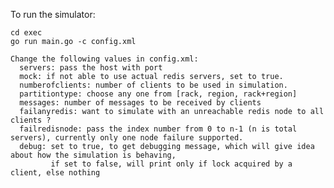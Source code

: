 To run the simulator:

    cd exec
    go run main.go -c config.xml

    Change the following values in config.xml:
      servers: pass the host with port
      mock: if not able to use actual redis servers, set to true.
      numberofclients: number of clients to be used in simulation.
      partitiontype: choose any one from [rack, region, rack+region]
      messages: number of messages to be received by clients
      failanyredis: want to simulate with an unreachable redis node to all clients ?
      failredisnode: pass the index number from 0 to n-1 (n is total servers), currently only one node failure supported.
      debug: set to true, to get debugging message, which will give idea about how the simulation is behaving,
             if set to false, will print only if lock acquired by a client, else nothing
